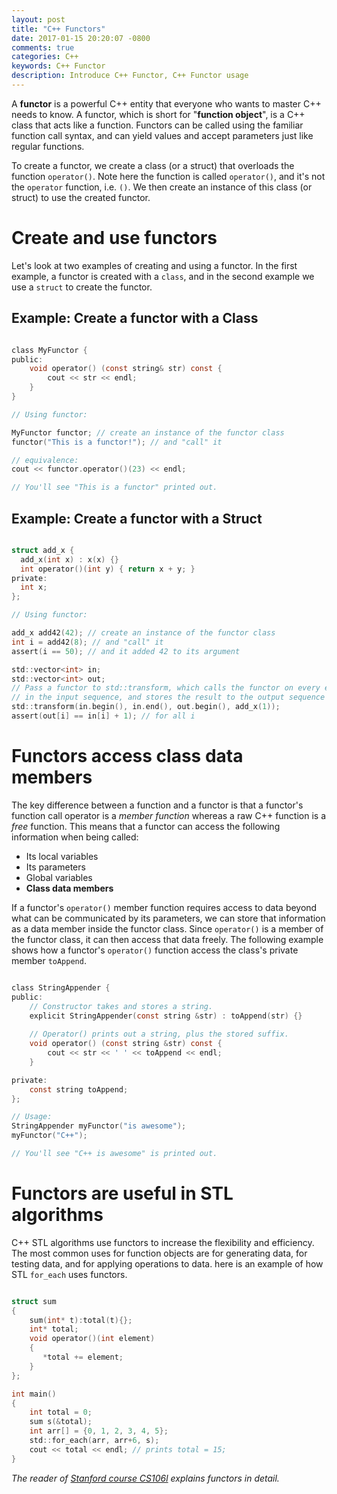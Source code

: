 ```yaml
---
layout: post
title: "C++ Functors"
date: 2017-01-15 20:20:07 -0800
comments: true
categories: C++
keywords: C++ Functor
description: Introduce C++ Functor, C++ Functor usage
---
```


A **functor** is a powerful C++ entity that everyone who wants to master C++ needs to know. A functor, which is short for "**function object**", is a C++ class that acts like a function. Functors can be called using the familiar function call syntax, and can yield values and accept parameters just like regular functions. 

To create a functor, we create a class (or a struct) that overloads the function ```operator()```. Note here the function is called ```operator()```, and it's not the ```operator``` function, i.e. ```()```. We then create an instance of this class (or struct) to use the created functor. 
 
# Create and use functors

Let's look at two examples of creating and using a functor. In the first example, a functor is created with a ```class```, and in the second example we use a ```struct``` to create the functor.  

<!--more--> 

## Example: Create a functor with a Class

```c

class MyFunctor {
public:
    void operator() (const string& str) const {
        cout << str << endl;
    }
}

// Using functor:

MyFunctor functor; // create an instance of the functor class
functor("This is a functor!"); // and "call" it

// equivalence:
cout << functor.operator()(23) << endl;

// You'll see "This is a functor" printed out.

```

## Example: Create a functor with a Struct

```c

struct add_x {
  add_x(int x) : x(x) {}
  int operator()(int y) { return x + y; }
private:
  int x;
};

// Using functor:

add_x add42(42); // create an instance of the functor class
int i = add42(8); // and "call" it
assert(i == 50); // and it added 42 to its argument

std::vector<int> in;
std::vector<int> out;
// Pass a functor to std::transform, which calls the functor on every element 
// in the input sequence, and stores the result to the output sequence
std::transform(in.begin(), in.end(), out.begin(), add_x(1)); 
assert(out[i] == in[i] + 1); // for all i

```

# Functors access class data members

The key difference between a function and a functor is that a functor's function call operator is a *member function* whereas a raw C++ function is a *free* function. This means that a functor can access the following information when being called:

* Its local variables
* Its parameters
* Global variables
* **Class data members**

If a functor's ```operator()``` member function requires access to data beyond what can be communicated by its parameters, we can store that information as a data member inside the functor class. Since ```operator()``` is a member of the functor class, it can then access that data freely. The following example shows how a functor's ```operator()``` function access the class's private member ```toAppend```. 

```c

class StringAppender {
public:
    // Constructor takes and stores a string.
    explicit StringAppender(const string &str) : toAppend(str) {}
    
    // Operator() prints out a string, plus the stored suffix.
    void operator() (const string &str) const {
        cout << str << ' ' << toAppend << endl;
    }

private:
    const string toAppend;
};

// Usage:
StringAppender myFunctor("is awesome");
myFunctor("C++");

// You'll see "C++ is awesome" is printed out.

```

# Functors are useful in STL algorithms

C++ STL algorithms use functors to increase the flexibility and efficiency. The most common uses for function objects are for generating data, for testing data, and for applying operations to data. here is an example of how STL ```for_each``` uses functors.

```c

struct sum
{
    sum(int* t):total(t){};
    int* total;
    void operator()(int element)
    {
       *total += element;
    }
};

int main()
{
    int total = 0;
    sum s(&total);
    int arr[] = {0, 1, 2, 3, 4, 5};
    std::for_each(arr, arr+6, s);
    cout << total << endl; // prints total = 15;
}

```

*The reader of [Stanford course CS106l](http://web.stanford.edu/class/cs106l/course-reader/Ch13_Functors.pdf) explains functors in detail.*